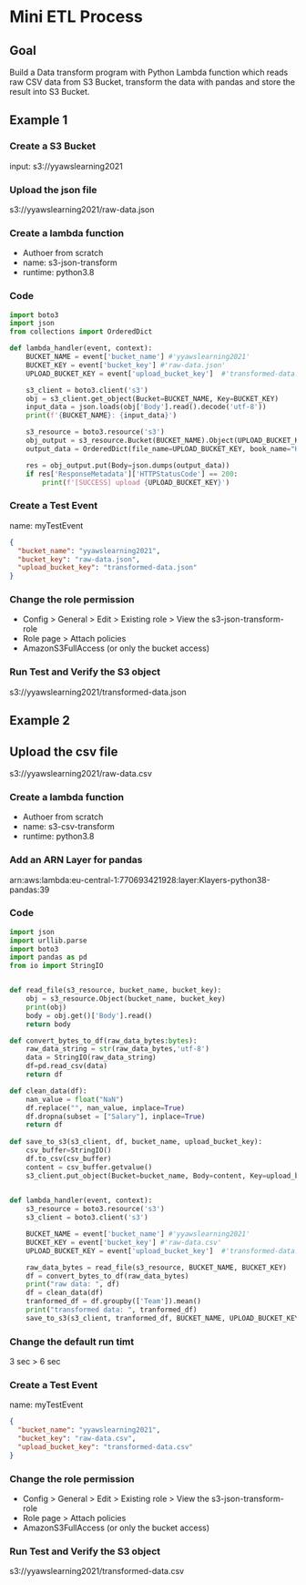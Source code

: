 # Mini ETL Process

## Goal
Build a Data transform program with Python Lambda function which reads raw CSV data from S3 Bucket, transform the data with pandas and store the result into S3 Bucket.

## Example 1
### Create a S3 Bucket
input: s3://yyawslearning2021

### Upload the json file
s3://yyawslearning2021/raw-data.json

### Create a lambda function
- Authoer from scratch
- name: s3-json-transform
- runtime: python3.8

### Code

```python
import boto3
import json
from collections import OrderedDict

def lambda_handler(event, context):
    BUCKET_NAME = event['bucket_name'] #'yyawslearning2021'
    BUCKET_KEY = event['bucket_key'] #'raw-data.json'
    UPLOAD_BUCKET_KEY = event['upload_bucket_key']  #'transformed-data.json'

    s3_client = boto3.client('s3')
    obj = s3_client.get_object(Bucket=BUCKET_NAME, Key=BUCKET_KEY)
    input_data = json.loads(obj['Body'].read().decode('utf-8'))
    print(f'{BUCKET_NAME}: {input_data}')

    s3_resource = boto3.resource('s3')
    obj_output = s3_resource.Bucket(BUCKET_NAME).Object(UPLOAD_BUCKET_KEY)
    output_data = OrderedDict(file_name=UPLOAD_BUCKET_KEY, book_name="Hobbit", author=input_data['author'], year=(input_data['year'] + 1), genre="Juvenile fantasy")

    res = obj_output.put(Body=json.dumps(output_data))
    if res['ResponseMetadata']['HTTPStatusCode'] == 200:
        print(f'[SUCCESS] upload {UPLOAD_BUCKET_KEY}')
```

### Create a Test Event
name: myTestEvent
```json
{
  "bucket_name": "yyawslearning2021",
  "bucket_key": "raw-data.json",
  "upload_bucket_key": "transformed-data.json"
}
```

### Change the role permission
- Config > General > Edit > Existing role > View the s3-json-transform-role
- Role page > Attach policies
- AmazonS3FullAccess (or only the bucket access)

### Run Test and Verify the S3 object
s3://yyawslearning2021/transformed-data.json

## Example 2
## Upload the csv file
s3://yyawslearning2021/raw-data.csv

### Create a lambda function
- Authoer from scratch
- name: s3-csv-transform
- runtime: python3.8

### Add an ARN Layer for pandas
arn:aws:lambda:eu-central-1:770693421928:layer:Klayers-python38-pandas:39
### Code

```python
import json
import urllib.parse
import boto3
import pandas as pd
from io import StringIO


def read_file(s3_resource, bucket_name, bucket_key):
    obj = s3_resource.Object(bucket_name, bucket_key)
    print(obj)
    body = obj.get()['Body'].read()
    return body

def convert_bytes_to_df(raw_data_bytes:bytes):
    raw_data_string = str(raw_data_bytes,'utf-8')
    data = StringIO(raw_data_string) 
    df=pd.read_csv(data)
    return df

def clean_data(df):
    nan_value = float("NaN")
    df.replace("", nan_value, inplace=True)
    df.dropna(subset = ["Salary"], inplace=True)
    return df
    
def save_to_s3(s3_client, df, bucket_name, upload_bucket_key):
    csv_buffer=StringIO()
    df.to_csv(csv_buffer)
    content = csv_buffer.getvalue()
    s3_client.put_object(Bucket=bucket_name, Body=content, Key=upload_bucket_key)
    

def lambda_handler(event, context):
    s3_resource = boto3.resource('s3')
    s3_client = boto3.client('s3')

    BUCKET_NAME = event['bucket_name'] #'yyawslearning2021'
    BUCKET_KEY = event['bucket_key'] #'raw-data.csv'
    UPLOAD_BUCKET_KEY = event['upload_bucket_key']  #'transformed-data.csv'

    raw_data_bytes = read_file(s3_resource, BUCKET_NAME, BUCKET_KEY)
    df = convert_bytes_to_df(raw_data_bytes)
    print("raw data: ", df)
    df = clean_data(df)
    tranformed_df = df.groupby(['Team']).mean()
    print("transformed data: ", tranformed_df)
    save_to_s3(s3_client, tranformed_df, BUCKET_NAME, UPLOAD_BUCKET_KEY)

```
### Change the default run timt 
3 sec > 6 sec


### Create a Test Event
name: myTestEvent
```json
{
  "bucket_name": "yyawslearning2021",
  "bucket_key": "raw-data.csv",
  "upload_bucket_key": "transformed-data.csv"
}
```

### Change the role permission
- Config > General > Edit > Existing role > View the s3-json-transform-role
- Role page > Attach policies
- AmazonS3FullAccess (or only the bucket access)

### Run Test and Verify the S3 object
s3://yyawslearning2021/transformed-data.csv
